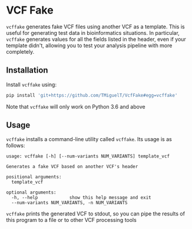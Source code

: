 # VCF Fake

`vcffake` generates fake VCF files using another VCF as a template. This is useful for generating
test data in bioinformatics situations. In particular, `vcffake` generates values for all the fields
listed in the header, even if your template didn't, allowing you to test your analysis pipeline with
more completely.

## Installation
Install `vcffake` using:
```bash
pip install 'git+https://github.com/TMiguelT/VcfFake#egg=vcffake'
```

Note that `vcffake` will only work on Python 3.6 and above

## Usage
`vcffake` installs a command-line utility called `vcffake`. Its usage is as follows:
```
usage: vcffake [-h] [--num-variants NUM_VARIANTS] template_vcf

Generates a fake VCF based on another VCF's header

positional arguments:
  template_vcf

optional arguments:
  -h, --help            show this help message and exit
  --num-variants NUM_VARIANTS, -n NUM_VARIANTS
```

`vcffake` prints the generated VCF to stdout, so you can pipe the results of this program to a file
or to other VCF processing tools